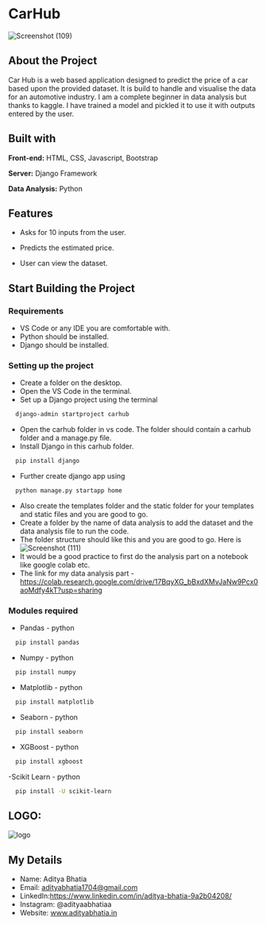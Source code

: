 
# CarHub
![Screenshot (109)](https://user-images.githubusercontent.com/83695478/170879374-848bdcab-353d-4ae7-b5c8-510dae2a1286.png)

## About the Project

Car Hub is a web based application designed to predict the price of a car based upon the provided dataset. It is build to handle and visualise the data for an automotive industry. 
I am a complete beginner in data analysis but thanks to kaggle. I have trained a model and pickled it to use it with outputs entered by the user.

## Built with

**Front-end:** HTML, CSS, Javascript, Bootstrap

**Server:** Django Framework

**Data Analysis:** Python



## Features

- Asks for 10 inputs from the user.

- Predicts the estimated price.

- User can view the dataset.




## Start Building the Project

### Requirements 
- VS Code or any IDE you are comfortable with.
- Python should be installed.
- Django should be installed.

### Setting up the project
- Create a folder on the desktop.
- Open the VS Code in the terminal.
- Set up a Django project using the terminal
```bash
  django-admin startproject carhub
```
- Open the carhub folder in vs code. The folder should contain a carhub folder and a manage.py file.
- Install Django in this carhub folder.
```bash
  pip install django
```
- Further create django app using
```bash
  python manage.py startapp home
```
- Also create the templates folder and the static folder for your templates and static files and you are good to go.
- Create a folder by the name of data analysis to add the dataset and the data analysis file to run the code.
- The folder structure should like this and you are good to go.
 Here is![Screenshot (111)](https://user-images.githubusercontent.com/83695478/170877082-3d218979-70f8-474c-aa95-45917d375d35.png)
- It would be a good practice to first do the analysis part on a notebook like google colab etc.
- The link for my data analysis part - https://colab.research.google.com/drive/17BqyXG_bBxdXMvJaNw9Pcx0aoMdfy4kT?usp=sharing

### Modules required
- Pandas - python
```bash
  pip install pandas
```
- Numpy - python
```bash
  pip install numpy
```
- Matplotlib - python
```bash
  pip install matplotlib
```
- Seaborn - python
```bash
  pip install seaborn
```
- XGBoost - python
```bash
  pip install xgboost
```
-Scikit Learn - python
```bash
  pip install -U scikit-learn
```
## LOGO:
![logo](https://user-images.githubusercontent.com/83695478/170877346-8ca59704-d09c-4320-99a9-4ba50f36c7bf.png)

## My Details
- Name: Aditya Bhatia
- Email: adityabhatia1704@gmail.com
- LinkedIn:https://www.linkedin.com/in/aditya-bhatia-9a2b04208/
- Instagram: @adityaabhatiaa
- Website: www.adityabhatia.in
